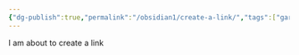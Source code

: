 ```yaml
---
{"dg-publish":true,"permalink":"/obsidian1/create-a-link/","tags":["gardenEntry"]}
---
```


I am about to create a link
